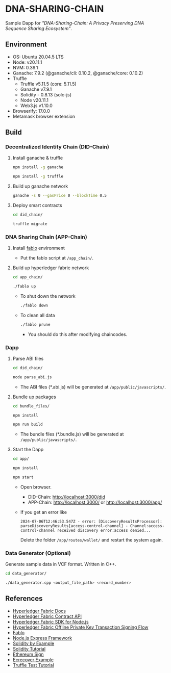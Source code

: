 # DNA-SHARING-CHAIN

Sample Dapp for *"DNA-Sharing-Chain: A Privacy Preserving DNA Sequence Sharing Ecosystem"*.

## Environment

- OS: Ubuntu 20.04.5 LTS
- Node: v20.11.1
- NVM: 0.39.1
- Ganache: 7.9.2 (@ganache/cli: 0.10.2, @ganache/core: 0.10.2)
- Truffle
    - Truffle v5.11.5 (core: 5.11.5)
    - Ganache v7.9.1
    - Solidity - 0.8.13 (solc-js)
    - Node v20.11.1
    - Web3.js v1.10.0
- Browserify: 17.0.0
- Metamask browser extension

## Build

### Decentralized Identity Chain (DID-Chain)

1. Install ganache & truffle
   
    ```bash
    npm install -g ganache
    ```
    ```bash
    npm install -g truffle
    ```
    
2. Build up ganache network
    
    ```bash
    ganache -s 0 --gasPrice 0 --blockTime 0.5 
    ```
    
3. Deploy smart contracts
    
    ```bash
    cd did_chain/
    ```
    ```bash
    truffle migrate
    ```

### DNA Sharing Chain (APP-Chain)

1. Install [fablo](https://github.com/hyperledger-labs/fablo) environment
    
    - Put the fablo script at `/app_chain/`.

2. Build up hyperledger fabric network
    
    ```bash
    cd app_chain/
    ```
    ```bash
    ./fablo up
    ```
    - To shut down the network
        
        ```bash
        ./fablo down
        ```
    - To clean all data
        
        ```bash
        ./fablo prune
        ```
        - You should do this after modifying chaincodes.

### Dapp

1. Parse ABI files
    
    ```bash
    cd did_chain/
    ```
    ```bash
    node parse_abi.js
    ```
    - The ABI files (*.abi.js) will be generated at `/app/public/javascripts/`.

2. Bundle up packages

    ```bash
    cd bundle_files/
    ```
    ```bash
    npm install
    ```
    ```bash
    npm run build
    ```
    - The bundle files (*.bundle.js) will be generated at `/app/public/javascripts/`.

3. Start the Dapp

    ```bash
    cd app/
    ```
    ```bash
    npm install
    ```
    ```bash
    npm start
    ```
    - Open browser.

        - DID-Chain: [http://localhost:3000/did](http://localhost:3000/did)
        - APP-Chain: [http://localhost:3000/](http://localhost:3000/) or [http://localhost:3000/app/](http://localhost:3000/app/)

    - If you get an error like

        ```log
        2024-07-06T12:46:53.547Z - error: [DiscoveryResultsProcessor]: parseDiscoveryResults[access-control-channel] - Channel:access-control-channel received discovery error:access denied...
        ```
        Delete the folder `/app/routes/wallet/` and restart the system again.

### Data Generator (Optional)

Generate sample data in VCF format. Written in C++.

```bash
cd data_generator/
```
```bash
./data_generator.cpp <output_file_path> <record_number>
```

## References

- [Hyperledger Fabric Docs](https://hyperledger-fabric.readthedocs.io/en/latest/index.html)
- [Hyperledger Fabric Contract API](https://hyperledger.github.io/fabric-chaincode-node/main/api/)
- [Hyperledger Fabric SDK for Node.js](https://hyperledger.github.io/fabric-sdk-node/)
- [Hyperledger Fabric Offline Private Key Transaction Signing Flow](https://lists.hyperledger.org/g/fabric/topic/93454249?p=%2C%2C%2C20%2C0%2C0%2C0%3A%3Arecentpostdate%2Fsticky%2C%2C%2C20%2C0%2C280%2C93454249)
- [Fablo](https://github.com/hyperledger-labs/fablo)
- [Node.js Express Framework](https://www.runoob.com/nodejs/nodejs-express-framework.html)
- [Solidity by Example](https://solidity-by-example.org/)
- [Solidity Tutorial](https://www.tutorialspoint.com/solidity/index.htm)
- [Ethereum Sign](https://mirror.xyz/rbtree.eth/y2oMRSSKy3kI-fYL9P2nAmJUXhxV1P2x4vAy_7D9-MM)
- [Ecrecover Example](https://github.com/sogoiii/ecrecover-example)
- [Truffle Test Tutorial](https://chunyu-hsiao93.medium.com/truffle-%E6%99%BA%E8%83%BD%E5%90%88%E7%B4%84%E6%B8%AC%E8%A9%A6%E6%B5%81%E7%A8%8B%E7%B0%A1%E6%98%93%E6%93%8D%E4%BD%9C%E6%95%99%E5%AD%B8-f7b0d5fc3880)
